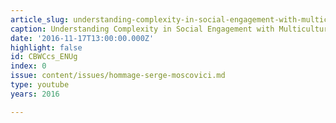 ```yaml
---
article_slug: understanding-complexity-in-social-engagement-with-multiculturalism
caption: Understanding Complexity in Social Engagement with Multiculturalism
date: '2016-11-17T13:00:00.000Z'
highlight: false
id: CBWCcs_ENUg
index: 0
issue: content/issues/hommage-serge-moscovici.md
type: youtube
years: 2016

---
```

